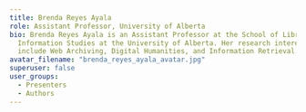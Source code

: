 ```yaml
---
title: Brenda Reyes Ayala
role: Assistant Professor, University of Alberta
bio: Brenda Reyes Ayala is an Assistant Professor at the School of Library and
  Information Studies at the University of Alberta. Her research interests
  include Web Archiving, Digital Humanities, and Information Retrieval.
avatar_filename: "brenda_reyes_ayala_avatar.jpg"
superuser: false
user_groups:
  - Presenters
  - Authors
---
```

